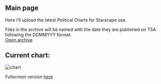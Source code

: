 <link rel="stylesheet" href="assets/css/style.css">
<!-- STYLES ABOVE - DO NOT REMOVE -->

## Main page
Here i'll upload the latest Political Charts for Starscape use.

Files in the archive will be named with the date they are published on TSA following the DDMMYYY format.\
[Open archive](ArchivePage.md)

## Current chart:
<img src="https://miiiiiilaaaan.github.io/PoliticalChart/chart.png" alt="chart">

Fullscreen version [here](https://miiiiiilaaaan.github.io/PoliticalChart/chart.png)



<!-- STYLES - DO NOT REMOVE -->
<link rel="stylesheet" href="assets/css/style.css">

